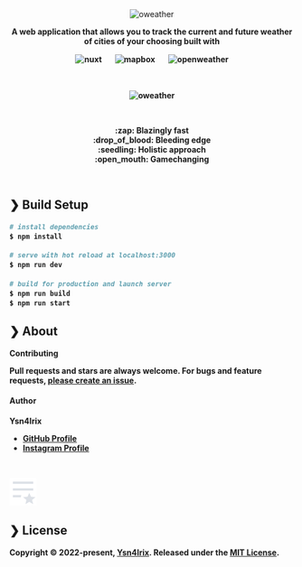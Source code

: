 <p align="center">
 <img width="300px" src="https://res.cloudinary.com/ydevcloud/image/upload/v1660839054/yassi/wscakeqbp1lqmvnjw989.svg" align="center" alt="oweather" />
</p>
<p align="center">
  <b>
    A web application that allows you to track the current and future weather of cities of your choosing built with
  <br>
</p>
<p align="center">
  <img width="150px" src="https://res.cloudinary.com/ydevcloud/image/upload/v1658183205/yassi/muiowmxyaqjatupddvma.svg" align="center" alt="nuxt" />
  &nbsp; &nbsp; &nbsp;
  <img width="150px" src="https://res.cloudinary.com/ydevcloud/image/upload/v1660839307/yassi/iub6lpcorvsmyxhf44bz.svg" align="center" alt="mapbox" />
   &nbsp; &nbsp; &nbsp;
  <img width="150px" src="https://res.cloudinary.com/ydevcloud/image/upload/v1660839441/yassi/y1wrguqhaynuwyvi5djq.svg" align="center" alt="openweather" />
  <br>
</p>
<br>

<p align="center">
 <img width="600px" src="https://res.cloudinary.com/ydevcloud/image/upload/v1660839166/yassi/r3hxirhlipwwcenmywju.png" align="center" alt="oweather" />
</p>
<br>

<p align="center">
:zap: Blazingly fast <br>
:drop_of_blood: Bleeding edge <br>
:seedling: Holistic approach <br>
:open_mouth: Gamechanging <br>
</p>

<br>

## ❯ Build Setup

```bash
# install dependencies
$ npm install

# serve with hot reload at localhost:3000
$ npm run dev

# build for production and launch server
$ npm run build
$ npm run start
```

## ❯ About

<summary><strong>Contributing</strong></summary>

Pull requests and stars are always welcome. For bugs and feature requests, [please create an issue](../../issues/new).

#### Author

**Ysn4Irix**

- [GitHub Profile](https://github.com/Ysn4irix)
- [Instagram Profile](https://instagram.com/ysn.irix)

<br>

![📃](https://raw.githubusercontent.com/ahmadawais/stuff/master/images/git/license.png)

## ❯ License

Copyright © 2022-present, [Ysn4Irix](https://github.com/Ysn4Irix). Released under the [MIT License](LICENSE).

